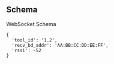 ## Schema

WebSocket Schema
```
{
  'tool_id': '1.2',
  'recv_bd_addr': 'AA:BB:CC:DD:EE:FF',
  'rssi': -52
}
```
